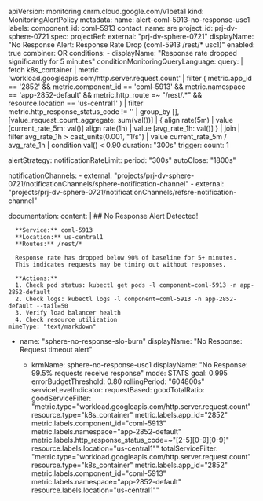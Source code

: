 apiVersion: monitoring.cnrm.cloud.google.com/v1beta1
kind: MonitoringAlertPolicy
metadata:
  name: alert-coml-5913-no-response-usc1
  labels:
    component_id: coml-5913
    contact_name: sre
    project_id: prj-dv-sphere-0721
spec:
  projectRef:
    external: "prj-dv-sphere-0721"
  displayName: "No Response Alert: Response Rate Drop (coml-5913 /rest/* usc1)"
  enabled: true
  combiner: OR
  conditions:
    - displayName: "Response rate dropped significantly for 5 minutes"
      conditionMonitoringQueryLanguage:
        query: |
          fetch k8s_container
          | metric 'workload.googleapis.com/http.server.request.count'
          | filter (
              metric.app_id == '2852' &&
              metric.component_id == 'coml-5913' &&
              metric.namespace == 'app-2852-default' &&
              metric.http_route =~ "/rest/.*" &&
              resource.location == 'us-central1'
          )
          | filter metric.http_response_status_code != ''
          | group_by [], [value_request_count_aggregate: sum(val())]
          | {
              align rate(5m)
              | value [current_rate_5m: val()]
              align rate(1h) 
              | value [avg_rate_1h: val()]
          }
          | join
          | filter avg_rate_1h > cast_units(0.001, "1/s")
          | value current_rate_5m / avg_rate_1h
          | condition val() < 0.90
        duration: "300s"
        trigger:
          count: 1

  alertStrategy:
    notificationRateLimit:
      period: "300s"
    autoClose: "1800s"

  notificationChannels:
    - external: "projects/prj-dv-sphere-0721/notificationChannels/sphere-notification-channel"
    - external: "projects/prj-dv-sphere-0721/notificationChannels/refsre-notification-channel"

  documentation:
    content: |
      ## No Response Alert Detected!
      
      **Service:** coml-5913
      **Location:** us-central1
      **Routes:** /rest/*
      
      Response rate has dropped below 90% of baseline for 5+ minutes.
      This indicates requests may be timing out without responses.
      
      **Actions:**
      1. Check pod status: kubectl get pods -l component=coml-5913 -n app-2852-default
      2. Check logs: kubectl logs -l component=coml-5913 -n app-2852-default --tail=50
      3. Verify load balancer health
      4. Check resource utilization
    mimeType: "text/markdown"














 - name: "sphere-no-response-slo-burn"
    displayName: "No Response: Request timeout alert"











   - krmName: sphere-no-response-usc1
        displayName: "No Response: 99.5% requests receive response"
        mode: STATS
        goal: 0.995
        errorBudgetThreshold: 0.80
        rollingPeriod: "604800s"
        serviceLevelIndicator:
          requestBased:
            goodTotalRatio:
              goodServiceFilter: "metric.type=\"workload.googleapis.com/http.server.request.count\" resource.type=\"k8s_container\" metric.labels.app_id=\"2852\" metric.labels.component_id=\"coml-5913\" metric.labels.namespace=\"app-2852-default\" metric.labels.http_response_status_code=~\"[2-5][0-9][0-9]\" resource.labels.location=\"us-central1\""
              totalServiceFilter: "metric.type=\"workload.googleapis.com/http.server.request.count\" resource.type=\"k8s_container\" metric.labels.app_id=\"2852\" metric.labels.component_id=\"coml-5913\" metric.labels.namespace=\"app-2852-default\" resource.labels.location=\"us-central1\""
